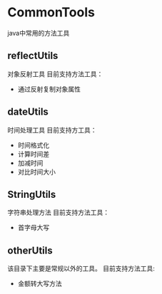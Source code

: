 # CommonTools
java中常用的方法工具

## reflectUtils
对象反射工具
目前支持方法工具：
- 通过反射复制对象属性

## dateUtils
时间处理工具
目前支持方工具：
- 时间格式化
- 计算时间差
- 加减时间
- 对比时间大小

## StringUtils
字符串处理方法
目前支持方法工具：
- 首字母大写

## otherUtils 
该目录下主要是常规以外的工具。
目前支持方法工具:
- 金额转大写方法
